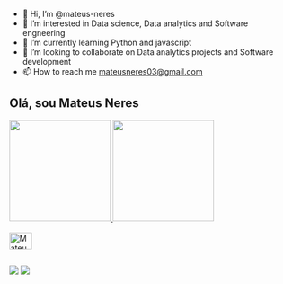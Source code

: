 - 👋 Hi, I’m @mateus-neres
- 👀 I’m interested in Data science, Data analytics and Software engneering
- 🌱 I’m currently learning Python and javascript
- 💞️ I’m looking to collaborate on Data analytics projects and Software development
- 📫 How to reach me mateusneres03@gmail.com

<!---
mateus-neres/mateus-neres is a ✨ special ✨ repository because its `README.md` (this file) appears on your GitHub profile.
You can click the Preview link to take a look at your changes.
--->
## Olá, sou Mateus Neres
 <div>
  <a href="https://github.com/mateus-neres">
  <img height="180em" src="https://github-readme-stats.vercel.app/api?username=mateus-neres&show_icons=true&theme=dracula&include_all_commits=true&count_private=true"/>
  <img height="180em" src="https://github-readme-stats.vercel.app/api/top-langs/?username=mateus-neres&layout=compact&langs_count=16&theme=dracula"/>
<div>
<div style="display: inline_block"><br>
  <img align="center" alt="Mateus-Csharp" height="30" width="40"src="https://cdn.jsdelivr.net/gh/devicons/devicon/icons/python/python-original.svg" />
  
  ##
 
  <div>
  <a href = "mailto: mateusneres03@gmail.com"><img src="https://img.shields.io/badge/-Gmail-%23EA4335?style=for-the-badge&logo=gmail&logoColor=white" target="_blank"></a>
  <a href="https://www.linkedin.com/in/mateus-neres-da-silva-a2ba08205" target="_blank"><img src="https://img.shields.io/badge/-LinkedIn-%230077B5?style=for-the-badge&logo=linkedin&logoColor=white" target="_blank"></a>
